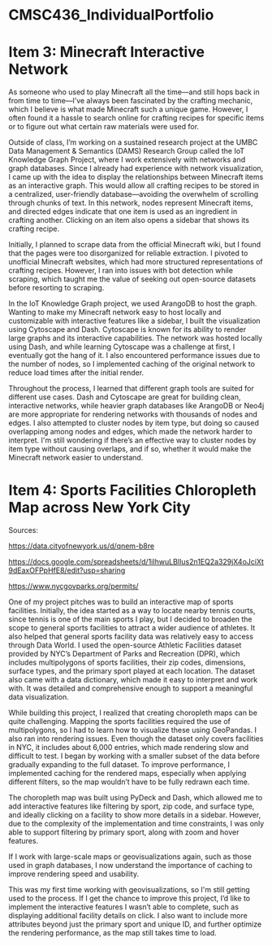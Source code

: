 # CMSC436_IndividualPortfolio

# Item 3: Minecraft Interactive Network
As someone who used to play Minecraft all the time—and still hops back in from time to time—I’ve always been fascinated by the crafting mechanic, which I believe is what made Minecraft such a unique game. However, I often found it a hassle to search online for crafting recipes for specific items or to figure out what certain raw materials were used for.

Outside of class, I’m working on a sustained research project at the UMBC Data Management & Semantics (DAMS) Research Group called the IoT Knowledge Graph Project, where I work extensively with networks and graph databases. Since I already had experience with network visualization, I came up with the idea to display the relationships between Minecraft items as an interactive graph. This would allow all crafting recipes to be stored in a centralized, user-friendly database—avoiding the overwhelm of scrolling through chunks of text. In this network, nodes represent Minecraft items, and directed edges indicate that one item is used as an ingredient in crafting another. Clicking on an item also opens a sidebar that shows its crafting recipe.

Initially, I planned to scrape data from the official Minecraft wiki, but I found that the pages were too disorganized for reliable extraction. I pivoted to unofficial Minecraft websites, which had more structured representations of crafting recipes. However, I ran into issues with bot detection while scraping, which taught me the value of seeking out open-source datasets before resorting to scraping.

In the IoT Knowledge Graph project, we used ArangoDB to host the graph. Wanting to make my Minecraft network easy to host locally and customizable with interactive features like a sidebar, I built the visualization using Cytoscape and Dash. Cytoscape is known for its ability to render large graphs and its interactive capabilities. The network was hosted locally using Dash, and while learning Cytoscape was a challenge at first, I eventually got the hang of it. I also encountered performance issues due to the number of nodes, so I implemented caching of the original network to reduce load times after the initial render.

Throughout the process, I learned that different graph tools are suited for different use cases. Dash and Cytoscape are great for building clean, interactive networks, while heavier graph databases like ArangoDB or Neo4j are more appropriate for rendering networks with thousands of nodes and edges. I also attempted to cluster nodes by item type, but doing so caused overlapping among nodes and edges, which made the network harder to interpret. I'm still wondering if there’s an effective way to cluster nodes by item type without causing overlaps, and if so, whether it would make the Minecraft network easier to understand.

# Item 4: Sports Facilities Chloropleth Map across New York City

Sources:

https://data.cityofnewyork.us/d/qnem-b8re

https://docs.google.com/spreadsheets/d/1iIhwuLBlIus2n1EQ2a329jX4oJciXt9dEaxOFPpHfE8/edit?usp=sharing

https://www.nycgovparks.org/permits/

One of my project pitches was to build an interactive map of sports facilities. Initially, the idea started as a way to locate nearby tennis courts, since tennis is one of the main sports I play, but I decided to broaden the scope to general sports facilities to attract a wider audience of athletes. It also helped that general sports facility data was relatively easy to access through Data World. I used the open-source Athletic Facilities dataset provided by NYC’s Department of Parks and Recreation (DPR), which includes multipolygons of sports facilities, their zip codes, dimensions, surface types, and the primary sport played at each location. The dataset also came with a data dictionary, which made it easy to interpret and work with. It was detailed and comprehensive enough to support a meaningful data visualization.

While building this project, I realized that creating choropleth maps can be quite challenging. Mapping the sports facilities required the use of multipolygons, so I had to learn how to visualize these using GeoPandas. I also ran into rendering issues. Even though the dataset only covers facilities in NYC, it includes about 6,000 entries, which made rendering slow and difficult to test. I began by working with a smaller subset of the data before gradually expanding to the full dataset. To improve performance, I implemented caching for the rendered maps, especially when applying different filters, so the map wouldn’t have to be fully redrawn each time.

The choropleth map was built using PyDeck and Dash, which allowed me to add interactive features like filtering by sport, zip code, and surface type, and ideally clicking on a facility to show more details in a sidebar. However, due to the complexity of the implementation and time constraints, I was only able to support filtering by primary sport, along with zoom and hover features.

If I work with large-scale maps or geovisualizations again, such as those used in graph databases, I now understand the importance of caching to improve rendering speed and usability.

This was my first time working with geovisualizations, so I'm still getting used to the process. If I get the chance to improve this project, I’d like to implement the interactive features I wasn’t able to complete, such as displaying additional facility details on click. I also want to include more attributes beyond just the primary sport and unique ID, and further optimize the rendering performance, as the map still takes time to load.
